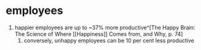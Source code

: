# employees
1. happier employees are up to ~37% more productive^[The Happy Brain: The Science of Where [[Happiness]] Comes from, and Why, p. 74]
	1. conversely, unhappy employees can be 10 per cent less productive